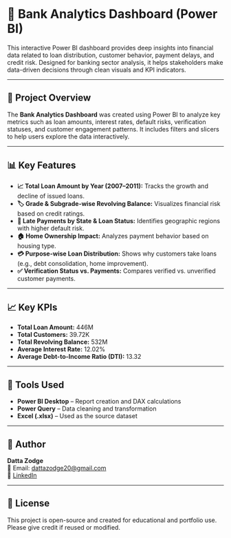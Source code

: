 # 🏦 Bank Analytics Dashboard (Power BI)

This interactive Power BI dashboard provides deep insights into financial data related to loan distribution, customer behavior, payment delays, and credit risk. Designed for banking sector analysis, it helps stakeholders make data-driven decisions through clean visuals and KPI indicators.

---

## 📌 Project Overview

The **Bank Analytics Dashboard** was created using Power BI to analyze key metrics such as loan amounts, interest rates, default risks, verification statuses, and customer engagement patterns. It includes filters and slicers to help users explore the data interactively.

---

## 📊 Key Features

- **📈 Total Loan Amount by Year (2007–2011):** Tracks the growth and decline of issued loans.
- **🏷️ Grade & Subgrade-wise Revolving Balance:** Visualizes financial risk based on credit ratings.
- **📍 Late Payments by State & Loan Status:** Identifies geographic regions with higher default risk.
- **🏠 Home Ownership Impact:** Analyzes payment behavior based on housing type.
- **💳 Purpose-wise Loan Distribution:** Shows why customers take loans (e.g., debt consolidation, home improvement).
- **✅ Verification Status vs. Payments:** Compares verified vs. unverified customer payments.

---

## 📈 Key KPIs

- **Total Loan Amount:** 446M  
- **Total Customers:** 39.72K  
- **Total Revolving Balance:** 532M  
- **Average Interest Rate:** 12.02%  
- **Average Debt-to-Income Ratio (DTI):** 13.32  

---

## 🧰 Tools Used

- **Power BI Desktop** – Report creation and DAX calculations  
- **Power Query** – Data cleaning and transformation  
- **Excel (.xlsx)** – Used as the source dataset  

---

## 👤 Author

**Datta Zodge**  
📧 Email: [dattazodge20@gmail.com](mailto:dattazodge20@gmail.com)  
🔗 [LinkedIn](https://www.linkedin.com/in/dattazodge)

---

## 📄 License

This project is open-source and created for educational and portfolio use. Please give credit if reused or modified.

